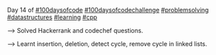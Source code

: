 Day 14 of [#100daysofcode](https://www.linkedin.com/feed/hashtag/?keywords=100daysofcode&highlightedUpdateUrns=urn%3Ali%3Aactivity%3A6973685364628611072&lipi=urn%3Ali%3Apage%3Ad_flagship3_profile_view_base_recent_activity_details_shares%3BYopT%2BXxeTfGPdg1eBsrKRA%3D%3D) [#100daysofcodechallenge](https://www.linkedin.com/feed/hashtag/?keywords=100daysofcodechallenge&highlightedUpdateUrns=urn%3Ali%3Aactivity%3A6973685364628611072&lipi=urn%3Ali%3Apage%3Ad_flagship3_profile_view_base_recent_activity_details_shares%3BYopT%2BXxeTfGPdg1eBsrKRA%3D%3D) [#problemsolving](https://www.linkedin.com/feed/hashtag/?keywords=problemsolving&highlightedUpdateUrns=urn%3Ali%3Aactivity%3A6973685364628611072&lipi=urn%3Ali%3Apage%3Ad_flagship3_profile_view_base_recent_activity_details_shares%3BYopT%2BXxeTfGPdg1eBsrKRA%3D%3D) [#datastructures](https://www.linkedin.com/feed/hashtag/?keywords=datastructures&highlightedUpdateUrns=urn%3Ali%3Aactivity%3A6973685364628611072&lipi=urn%3Ali%3Apage%3Ad_flagship3_profile_view_base_recent_activity_details_shares%3BYopT%2BXxeTfGPdg1eBsrKRA%3D%3D) [#learning](https://www.linkedin.com/feed/hashtag/?keywords=learning&highlightedUpdateUrns=urn%3Ali%3Aactivity%3A6973685364628611072&lipi=urn%3Ali%3Apage%3Ad_flagship3_profile_view_base_recent_activity_details_shares%3BYopT%2BXxeTfGPdg1eBsrKRA%3D%3D) [#cpp](https://www.linkedin.com/feed/hashtag/?keywords=cpp&highlightedUpdateUrns=urn%3Ali%3Aactivity%3A6973685364628611072&lipi=urn%3Ali%3Apage%3Ad_flagship3_profile_view_base_recent_activity_details_shares%3BYopT%2BXxeTfGPdg1eBsrKRA%3D%3D)

--> Solved Hackerrank and codechef questions.

--> Learnt insertion, deletion, detect cycle, remove cycle in linked lists.

